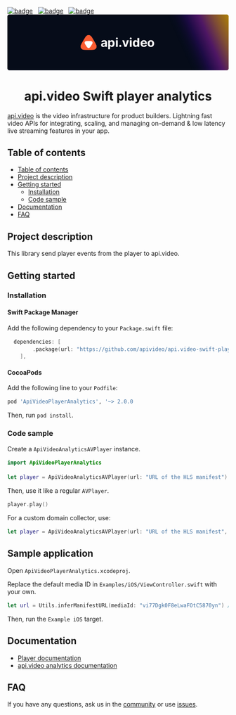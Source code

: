 <!--<documentation_excluded>-->
[![badge](https://img.shields.io/twitter/follow/api_video?style=social)](https://twitter.com/intent/follow?screen_name=api_video)
&nbsp; [![badge](https://img.shields.io/github/stars/apivideo/api.video-swift-player-analytics?style=social)](https://github.com/apivideo/api.video-swift-player-analytics)
&nbsp; [![badge](https://img.shields.io/discourse/topics?server=https%3A%2F%2Fcommunity.api.video)](https://community.api.video)
![](https://github.com/apivideo/.github/blob/main/assets/apivideo_banner.png)
<h1 align="center">api.video Swift player analytics</h1>

[api.video](https://api.video) is the video infrastructure for product builders. Lightning fast
video APIs for integrating, scaling, and managing on-demand & low latency live streaming features in
your app.

## Table of contents

- [Table of contents](#table-of-contents)
- [Project description](#project-description)
- [Getting started](#getting-started)
    - [Installation](#installation)
    - [Code sample](#code-sample)
- [Documentation](#documentation)
- [FAQ](#faq)

<!--</documentation_excluded>-->
<!--<documentation_only>
---
title: api.video Swift player analytics
meta:
  description: The official api.video Swift player analytics library for api.video. [api.video](https://api.video/) is the video infrastructure for product builders. Lightning fast video APIs for integrating, scaling, and managing on-demand & low latency live streaming features in your app.
---

</documentation_only>-->

## Project description

This library send player events from the player to api.video.

## Getting started

### Installation

#### Swift Package Manager

Add the following dependency to your `Package.swift` file:

```swift
  dependencies: [
        .package(url: "https://github.com/apivideo/api.video-swift-player-analytics.git", from: "2.0.0"),
    ],
```

#### CocoaPods

Add the following line to your `Podfile`:

```ruby
pod 'ApiVideoPlayerAnalytics', '~> 2.0.0
```

Then, run `pod install`.

### Code sample

Create a `ApiVideoAnalyticsAVPlayer` instance.

```swift
import ApiVideoPlayerAnalytics

let player = ApiVideoAnalyticsAVPlayer(url: "URL of the HLS manifest") // HLS manifest from api.video. Example: https://vod.api.video/vod/YOUR_VIDEO_ID/hls/manifest.m3u8
```

Then, use it like a regular `AVPlayer`.

```swift
player.play()
```

For a custom domain collector, use:

```swift
let player = ApiVideoAnalyticsAVPlayer(url: "URL of the HLS manifest", collectorUrl: "https://collector.mycustomdomain.com") // Register the player analytics listener so it sends player events to api.video.
```

## Sample application

Open `ApiVideoPlayerAnalytics.xcodeproj`.

Replace the default media ID in `Examples/iOS/ViewController.swift` with your own.

```swift
let url = Utils.inferManifestURL(mediaId: "vi77Dgk0F8eLwaFOtC5870yn") // replace `vi77Dgk0F8eLwaFOtC5870yn` with your own media ID
```

Then, run the `Example iOS` target.


## Documentation

- [Player documentation](https://apivideo.github.io/api.video-swift-player-analytics/documentation/apivideoplayeranalytics/)
- [api.video analytics documentation](https://docs.api.video/analytics)

## FAQ

If you have any questions, ask us in the [community](https://community.api.video) or
use [issues](https://github.com/apivideo/api.video-swift-player-analytics/issues).
